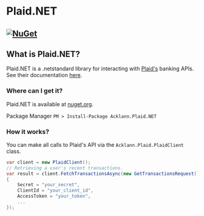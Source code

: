 # Plaid.NET
[![NuGet](https://img.shields.io/nuget/v/Acklann.Plaid.svg?style=plastic)](https://www.nuget.org/packages/Acklann.Plaid/)
---

## What is Plaid.NET?
Plaid.NET is a .netstandard library for interacting with [Plaid's](https://plaid.com/) banking APIs. See their documentation [here](https://plaid.com/docs/api/).

### Where can I get it?
Plaid.NET is available at [nuget.org](https://www.nuget.org/packages/Acklann.Plaid). 

Package Manager `PM > Install-Package Acklann.Plaid.NET`

### How it works?
You can make all calls to Plaid's API via the `Acklann.Plaid.PlaidClient` class.

```c#
var client = new PlaidClient();
// Retrieving a user's recent transactions.
var result = client.FetchTransactionsAsync(new GetTransactionsRequest()
{
    Secret = "your_secret",
    ClientId = "your_client_id",
    AccessToken = "your_token",
    ...
});
```

